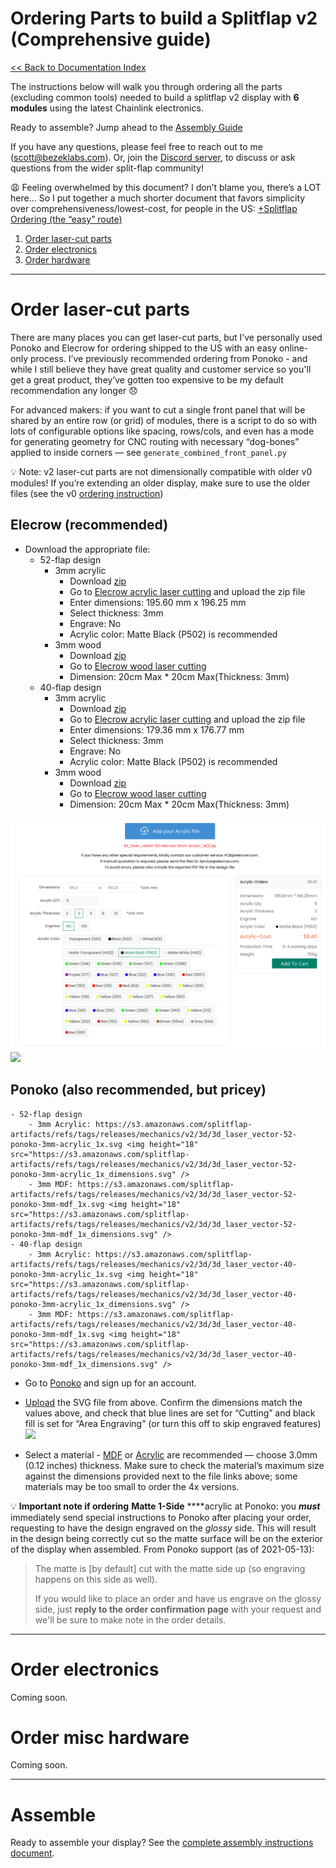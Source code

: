 # Ordering Parts to build a Splitflap v2 (Comprehensive guide)
[<< Back to Documentation Index](../DocumentationIndex.md)

The instructions below will walk you through ordering all the parts (excluding common tools) needed to build a splitflap v2 display with **6 modules** using the latest Chainlink electronics.

Ready to assemble? Jump ahead to the [Assembly Guide](Assembly.md) 

If you have any questions, please feel free to reach out to me (scott@bezeklabs.com). Or, join the [Discord server](https://discord.gg/wgehm3PcrC), to discuss or ask questions from the wider split-flap community!


😩 Feeling overwhelmed by this document? I don’t blame you, there’s a LOT here… So I put together a much shorter document that favors simplicity over comprehensiveness/lowest-cost,
for people in the US: [+Splitflap Ordering (the “easy” route)](OrderingEasy.md) 


1. [Order laser-cut parts](#order-laser-cut-parts)
3. [Order electronics](#order-electronics)
2. [Order hardware](#order-misc-hardware)

----------
# Order laser-cut parts

There are many places you can get laser-cut parts, but I’ve personally used Ponoko and Elecrow for ordering shipped to the US with an easy online-only process. I’ve previously recommended ordering from Ponoko - and while I still believe they have great quality and customer service so you'll get a great product, they’ve gotten too expensive to be my default recommendation any longer 😞 

For advanced makers: if you want to cut a single front panel that will be shared by an entire row (or grid) of modules, there is a script to do so with lots of configurable options like spacing, rows/cols, and even has a mode for generating geometry for CNC routing with necessary “dog-bones” applied to inside corners — see `generate_combined_front_panel.py`

💡 Note: v2 laser-cut parts are not dimensionally compatible with older v0 modules! If you’re extending an older display, make sure to use the older files (see the v0 [ordering instruction](../v0/OrderingComplete.md))


## Elecrow (recommended)

- Download the appropriate file:
  - 52-flap design
    - 3mm acrylic
      - Download [zip](https://s3.amazonaws.com/splitflap-artifacts/refs/tags/releases/mechanics/v2/3d/3d_laser_vector-52-elecrow-3mm-acrylic_1x.zip)
      - Go to [Elecrow acrylic laser cutting](https://www.elecrow.com/acrylic-cutting.html) and upload the zip file
      - Enter dimensions: 195.60 mm x 196.25 mm
      - Select thickness: 3mm
      - Engrave: No
      - Acrylic color: Matte Black (P502) is recommended
    - 3mm wood
      - Download [zip](https://s3.amazonaws.com/splitflap-artifacts/refs/tags/releases/mechanics/v2/3d/3d_laser_vector-52-elecrow-3mm-wood_1x.zip)
      - Go to [Elecrow wood laser cutting](https://www.elecrow.com/5pcs-wood-laser-cutting-service.html)
      - Dimension: 20cm Max * 20cm Max(Thickness: 3mm)
  - 40-flap design
    - 3mm acrylic
      - Download [zip](https://s3.amazonaws.com/splitflap-artifacts/refs/tags/releases/mechanics/v2/3d/3d_laser_vector-40-elecrow-3mm-acrylic_1x.zip)
      - Go to [Elecrow acrylic laser cutting](https://www.elecrow.com/acrylic-cutting.html) and upload the zip file
      - Enter dimensions: 179.36 mm x 176.77 mm
      - Select thickness: 3mm
      - Engrave: No
      - Acrylic color: Matte Black (P502) is recommended
    - 3mm wood
      - Download [zip](https://s3.amazonaws.com/splitflap-artifacts/refs/tags/releases/mechanics/v2/3d/3d_laser_vector-40-elecrow-3mm-wood_1x.zip)
      - Go to [Elecrow wood laser cutting](https://www.elecrow.com/5pcs-wood-laser-cutting-service.html)
      - Dimension: 20cm Max * 20cm Max(Thickness: 3mm)

![](img/elecrow_acrylic.png)
![](https://paper-attachments.dropbox.com/s_175A71EF755D30C645040845CEAC36F09A2519808F9780643CBAC746263B696C_1592618387746_Screenshot+from+2020-06-19+18-59-27.png)

## Ponoko (also recommended, but pricey)
    - 52-flap design
        - 3mm Acrylic: https://s3.amazonaws.com/splitflap-artifacts/refs/tags/releases/mechanics/v2/3d/3d_laser_vector-52-ponoko-3mm-acrylic_1x.svg <img height="18" src="https://s3.amazonaws.com/splitflap-artifacts/refs/tags/releases/mechanics/v2/3d/3d_laser_vector-52-ponoko-3mm-acrylic_1x_dimensions.svg" />
        - 3mm MDF: https://s3.amazonaws.com/splitflap-artifacts/refs/tags/releases/mechanics/v2/3d/3d_laser_vector-52-ponoko-3mm-mdf_1x.svg <img height="18" src="https://s3.amazonaws.com/splitflap-artifacts/refs/tags/releases/mechanics/v2/3d/3d_laser_vector-52-ponoko-3mm-mdf_1x_dimensions.svg" />
    - 40-flap design
        - 3mm Acrylic: https://s3.amazonaws.com/splitflap-artifacts/refs/tags/releases/mechanics/v2/3d/3d_laser_vector-40-ponoko-3mm-acrylic_1x.svg <img height="18" src="https://s3.amazonaws.com/splitflap-artifacts/refs/tags/releases/mechanics/v2/3d/3d_laser_vector-40-ponoko-3mm-acrylic_1x_dimensions.svg" />
        - 3mm MDF: https://s3.amazonaws.com/splitflap-artifacts/refs/tags/releases/mechanics/v2/3d/3d_laser_vector-40-ponoko-3mm-mdf_1x.svg <img height="18" src="https://s3.amazonaws.com/splitflap-artifacts/refs/tags/releases/mechanics/v2/3d/3d_laser_vector-40-ponoko-3mm-mdf_1x_dimensions.svg" />


- Go to [Ponoko](https://www.ponoko.com/) and sign up for an account.
- [Upload](https://www.ponoko.com/designs) the SVG file from above. Confirm the dimensions match the values above, and check that blue lines are set for “Cutting” and black fill is set for “Area Engraving” (or turn this off to skip engraved features)
![](https://paper-attachments.dropbox.com/s_175A71EF755D30C645040845CEAC36F09A2519808F9780643CBAC746263B696C_1590128918128_Screenshot+from+2020-05-21+23-28-11.png)

- Select a material - [MDF](https://www.ponoko.com/materials/mdf-fiberboard) or [Acrylic](https://www.ponoko.com/materials/black-matte-acrylic) are recommended — choose 3.0mm (0.12 inches) thickness. Make sure to check the material’s maximum size against the dimensions provided next to the file links above; some materials may be too small to order the 4x versions.

💡 **Important note if ordering** **Matte 1-Side** ****acrylic at Ponoko: you ***must*** immediately send special instructions to Ponoko after placing your order, requesting to have the design engraved on the *glossy* side. This will result in the design being correctly cut so the matte surface will be on the exterior of the display when assembled. From Ponoko support (as of 2021-05-13): 

> The matte is [by default] cut with the matte side up (so engraving happens on this side as well).
> 
> If you would like to place an order and have us engrave on the glossy side, just **reply to the order confirmation page** with your request and we'll be sure to make note in the order details.

----------
# Order electronics
Coming soon.

# Order misc hardware
Coming soon.


----------
# Assemble

Ready to assemble your display? See the [complete assembly instructions document](Assembly.md).
